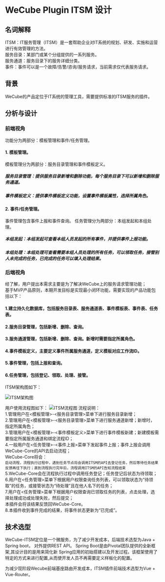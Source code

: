 # WeCube Plugin ITSM 设计

## 名词解释
 ITSM：IT服务管理（ITSM）是一套帮助企业对IT系统的规划、研发、实施和运营进行有效管理的方法。<br>
 服务目录：某部门或某个分组提供的一系列服务。<br>
 服务通道：服务目录下的服务详细分类。<br>
 事件：事件可以是一个故障/告警/咨询/服务请求，当前需求仅代表服务请求。<br>
## 背景
WeCube的产品定位于IT系统的管理工具，需要提供标准的ITSM服务的插件。<br>
## 分析与设计

### 前端视角
功能分为两部分：模板管理和事件/任务管理。<br>
#### 1. 模板管理。
模板管理分为两部分：服务目录管理和事件模板定义。
##### 服务目录管理：提供服务目录新增和删除功能，每个服务目录下可以新增和删除服务通道。
##### 事件模板定义：提供事件模板定义功能，设置事件模板属性，选择所属角色。

#### 2. 事件/任务管理。
事件管理包含事件上报和事件查询。
任务管理分为两部分：本组发起和本组处理。
##### 本组发起：本组发起可查看本组人员发起的所有事件，并提供事件上报功能。
##### 本组处理：本组处理可查看需要本组人员处理的所有任务，可以领取任务，接管别人未完成的任务，已完成的任务可以填入处理结果。

### 后端视角
经了解，用户提出本需求主要是为了解决WeCube上的服务请求管理功能；<br>
基于MVP产品原则，本期开发目标是实现最小闭环功能，需要实现的产品功能包括以下：<br>
#### 1.建立持久化数据库，包括服务目录表、服务通道表、事件模板表、事件表、任务表。<br>
#### 2.服务目录管理，包括新增、删除、查询。<br>
#### 3.服务通道管理，包括新增、删除、查询。新增时需要指定所属角色。<br>
#### 4.事件模板定义，主要定义事件所属服务通道，定义模板对应工作流ID。<br>
#### 5.事件管理，包括上报和查询。<br>
#### 6.任务管理，包括登记、领取、处理、接管。<br>

ITSM架构图如下：

![ITSM架构图](https://github.com/WeBankPartners/wecube-plugin-itsm/blob/master/wecube-plugin-itsm-wiki/images/ITSM%E6%9E%B6%E6%9E%84%E5%9B%BE.jpg)

用户使用流程图如下：
![ITSM流程图](https://github.com/WeBankPartners/wecube-plugin-service-management/blob/master/wecube-plugin-itsm-wiki/images/%E6%B5%81%E7%A8%8B%E5%9B%BE2.jpg)
流程说明：<br>
1.管理用户在<模板管理>-<服务目录管理>菜单下进行服务目录新增；<br>
2.管理用户在<模板管理>-<服务目录管理>菜单下进行服务通道新增；新增时，指定所属角色；<br>
3.管理用户在<模板管理>-<事件模板定义>菜单下进行事件模板新建；新建模板需要指定所属服务通道和绑定流程ID；<br>
4.一般用户在<任务管理>-<事件上报>菜单下发起事件上报；事件上报会调用WeCube-Core的API去启动流程；<br>
  WeCube-Core将会：<br>
  `启动流程，流程执行过程中，遇到任务节点将会调用ITSM的API去登记任务，然后等待任务结果反馈再往下执行；直到流程执行完毕后，流程调用ITSM的API告知流程结束`<br>
5.WeCube-Core会在流程执行过程中调用任务登记；任务登记后状态为待领取；<br>
6.用户在<任务管理>菜单下根据用户权限查询任务列表，可以领取状态为“待领取”的任务，或接管状态为“待处理”且在他人名下的任务；<br>
7.用户在<任务管理>菜单下根据用户权限查询已领取任务的列表，点击处理，选择处理成功或处理失败，然后提交；<br>
  本插件会将该结果反馈回WeCube-Core。<br>
8.本插件收到事件完成的结果，将事件状态更新为“已完成”。<br>

## 技术选型
WeCube-ITSM定位是一个微服务，为了减少开发成本，后端技术选型为Java + Spring boot， 对外提供REST API。
Spring Boot是由Pivotal团队提供的全新框架,其设计目的是用来简化新 Spring应用的初始搭建以及开发过程。该框架使用了特定的方式来进行配置,从而使开发人员不再需要定义样板化的配置。

为减少现阶段Wecube前端基座路由开发成本，ITSM插件前端技术选型为Vue + Vue-Router。
